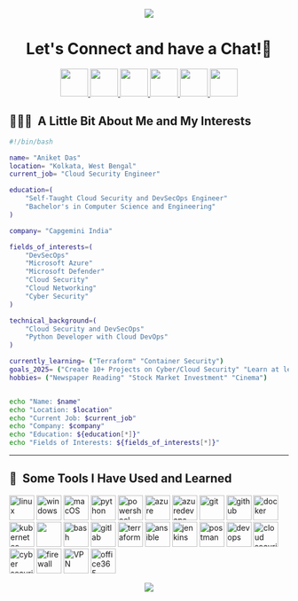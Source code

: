
<!--
**aniket-cs/aniket-cs** is a ✨ _special_ ✨ repository because its `README.md` (this file) appears on your GitHub profile.

Here are some ideas to get you started:

- 🔭 I’m currently working on ...
- 🌱 I’m currently learning ...
- 👯 I’m looking to collaborate on ...
- 🤔 I’m looking for help with ...
- 💬 Ask me about ...
- 📫 How to reach me: ...
- 😄 Pronouns: ...
- ⚡ Fun fact: ...
-->

<p align="center">
  <img src="https://capsule-render.vercel.app/api?type=waving&color=gradient&text=Hello!&animation=fadeIn&height=100&section=header"/>
</p>

<h1 align="center">
  Let's Connect and have a Chat!💬
</h1>

<p align="center">
  <a href="https://www.hackerrank.com/profile/aniket_cs">
  <img height="50" src="https://cdn4.iconfinder.com/data/icons/logos-and-brands/512/160_Hackerrank_logo_logos-1024.png"/>
</a>
<a href="https://www.linkedin.com/in/aniket-cs/">
  <img height="50" src="https://cdn0.iconfinder.com/data/icons/social-media-2474/128/linkedin_linked_interface_media_social_network-512.png"/>
</a>
<a href="https://www.instagram.com/aniketdas.in/">
  <img height="50" src="https://cdn0.iconfinder.com/data/icons/social-media-2474/128/instagram_social_media_social_media_network-128.png"/>
</a>
<a href="https://www.facebook.com">
  <img height="50" src="https://cdn0.iconfinder.com/data/icons/social-media-2474/128/facebook_social_media_social_media_network-128.png"/>
</a>
<a href="https://zsecurity.org/author/aniket2aniket/">
  <img height="50" src="https://zsecurity.org/wp-content/uploads/2017/11/cropped-z-icon-300x300.png">
</a>
<a href="https://hashnode.com/">
  <img height="50" src="https://cdn.hashnode.com/res/hashnode/image/upload/v1611902473383/CDyAuTy75.png?auto=compress"/>
</a>
</p>

<h2> 👨🏻‍💻 &nbsp;A Little Bit About Me and My Interests</h2>

```bash
#!/bin/bash

name= "Aniket Das"
location= "Kolkata, West Bengal"
current_job= "Cloud Security Engineer"

education=(
    "Self-Taught Cloud Security and DevSecOps Engineer"
    "Bachelor's in Computer Science and Engineering"
)

company= "Capgemini India"

fields_of_interests=(
    "DevSecOps"
    "Microsoft Azure"
    "Microsoft Defender"
    "Cloud Security"
    "Cloud Networking"
    "Cyber Security"
)

technical_background=(
    "Cloud Security and DevSecOps"
    "Python Developer with Cloud DevOps"
)

currently_learning= ("Terraform" "Container Security")
goals_2025= ("Create 10+ Projects on Cyber/Cloud Security" "Learn at least 3 new Technologies")
hobbies= ("Newspaper Reading" "Stock Market Investment" "Cinema")


echo "Name: $name"
echo "Location: $location"
echo "Current Job: $current_job"
echo "Company: $company"
echo "Education: ${education[*]}"
echo "Fields of Interests: ${fields_of_interests[*]}"
```

---  
  
<h2> 🚀 &nbsp;Some Tools I Have Used and Learned</h2>
<p align="left">
<img src="https://cdn.jsdelivr.net/gh/devicons/devicon@latest/icons/linux/linux-original.svg" alt="linux" width="45" height="45"/>
<img src="https://cdn.jsdelivr.net/gh/devicons/devicon@latest/icons/windows8/windows8-original.svg" alt="windows" width="45" height="45"/>
<img src="https://cdn.jsdelivr.net/gh/devicons/devicon@latest/icons/apple/apple-original.svg" alt="macOS" width="45" height="45"/>
<img src="https://cdn.jsdelivr.net/gh/devicons/devicon@latest/icons/python/python-original.svg" alt="python" width="45" height="45"/>
<img src="https://cdn.jsdelivr.net/gh/devicons/devicon@latest/icons/powershell/powershell-original.svg" alt="powersheel" width="45" height="45"/>
<img src="https://cdn.jsdelivr.net/gh/devicons/devicon@latest/icons/azure/azure-original.svg" alt="azure" width="45" height="45"/>
<img src="https://cdn.jsdelivr.net/gh/devicons/devicon@latest/icons/azuredevops/azuredevops-original.svg" alt="azuredevops" width="45" height="45" />
<img src="https://cdn.jsdelivr.net/gh/devicons/devicon@latest/icons/git/git-original.svg" alt="git" width="45" height="45" />
<img src="https://cdn.jsdelivr.net/gh/devicons/devicon@latest/icons/github/github-original.svg" alt="github" width="45" height="45"/>
<img src="https://cdn.jsdelivr.net/gh/devicons/devicon/icons/docker/docker-original.svg" alt="docker" width="45" height="45"/>
<img src="https://cdn.jsdelivr.net/gh/devicons/devicon/icons/kubernetes/kubernetes-plain.svg" alt="kubernetes" width="45" height="45"/>
<img src="https://cdn.jsdelivr.net/gh/devicons/devicon/icons/amazonwebservices/amazonwebservices-plain-wordmark.svg" width="45" height="45"/>
<img src="https://cdn.jsdelivr.net/gh/devicons/devicon/icons/bash/bash-original.svg" alt="bash" width="45" height="45"/>
<img src="https://cdn.jsdelivr.net/gh/devicons/devicon@latest/icons/gitlab/gitlab-original.svg" alt="gitlab" width="45" height="45" />
<img src="https://cdn.jsdelivr.net/gh/devicons/devicon@latest/icons/terraform/terraform-original.svg" alt="terraform" width="45" height="45" />
<img src="https://cdn.jsdelivr.net/gh/devicons/devicon@latest/icons/ansible/ansible-original.svg" alt="ansible" width="45" height="45"  />
<img src="https://cdn.jsdelivr.net/gh/devicons/devicon@latest/icons/jenkins/jenkins-original.svg" alt="jenkins" width="45" height="45" />
<img src="https://cdn.jsdelivr.net/gh/devicons/devicon@latest/icons/postman/postman-original.svg" alt="postman" width="45" height="45" />
<img src="https://cdn1.iconfinder.com/data/icons/devops-cycle/256/devops_cycle_2_flat-512.png" alt="devops" width="45" height="45" />
<img src="https://cdn4.iconfinder.com/data/icons/internet-security-flat-2/32/Internet_Security_cloud_data_safe_Lock_locked-512.png" alt="cloud security" width="45" height="45" />
<img src="https://cdn0.iconfinder.com/data/icons/search-engine-optimization-29/66/20-512.png" alt="cyber security" width="45" height="45" />
<img src="https://cdn3.iconfinder.com/data/icons/cloud-computing-69/66/9-512.png" alt="firewall" width="45" height="45" />
<img src="https://cdn4.iconfinder.com/data/icons/cyber-security-176/64/VPN_Protection-512.png" alt="VPN" width="45" height="45" />
<img src="https://cdn4.iconfinder.com/data/icons/social-media-logos-6/512/76-office-512.png" alt="office365" width="45" height="45" />
</p>

<p align="center">
  <img src="https://capsule-render.vercel.app/api?type=waving&color=gradient&height=100&section=footer"/>
</p>
